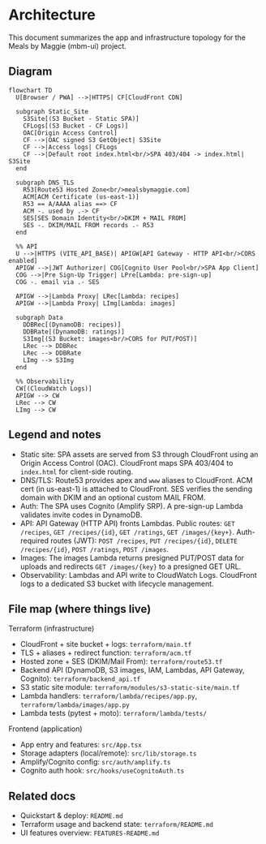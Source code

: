 # Architecture

This document summarizes the app and infrastructure topology for the Meals by Maggie (mbm-ui) project.

## Diagram

```mermaid
flowchart TD
  U[Browser / PWA] -->|HTTPS| CF[CloudFront CDN]

  subgraph Static_Site
    S3Site[(S3 Bucket - Static SPA)]
    CFLogs[(S3 Bucket - CF Logs)]
    OAC[Origin Access Control]
    CF -->|OAC signed S3 GetObject| S3Site
    CF -->|Access logs| CFLogs
    CF -->|Default root index.html<br/>SPA 403/404 -> index.html| S3Site
  end

  subgraph DNS_TLS
    R53[Route53 Hosted Zone<br/>mealsbymaggie.com]
    ACM[ACM Certificate (us-east-1)]
    R53 == A/AAAA alias ==> CF
    ACM -. used by .-> CF
    SES[SES Domain Identity<br/>DKIM + MAIL FROM]
    SES -. DKIM/MAIL FROM records .- R53
  end

  %% API
  U -->|HTTPS (VITE_API_BASE)| APIGW[API Gateway - HTTP API<br/>CORS enabled]
  APIGW -->|JWT Authorizer| COG[Cognito User Pool<br/>SPA App Client]
  COG -->|Pre Sign-Up Trigger| LPre[Lambda: pre-sign-up]
  COG -. email via .- SES

  APIGW -->|Lambda Proxy| LRec[Lambda: recipes]
  APIGW -->|Lambda Proxy| LImg[Lambda: images]

  subgraph Data
    DDBRec[(DynamoDB: recipes)]
    DDBRate[(DynamoDB: ratings)]
    S3Img[(S3 Bucket: images<br/>CORS for PUT/POST)]
    LRec --> DDBRec
    LRec --> DDBRate
    LImg --> S3Img
  end

  %% Observability
  CW[(CloudWatch Logs)]
  APIGW --> CW
  LRec --> CW
  LImg --> CW
```

## Legend and notes
- Static site: SPA assets are served from S3 through CloudFront using an Origin Access Control (OAC). CloudFront maps SPA 403/404 to `index.html` for client-side routing.
- DNS/TLS: Route53 provides apex and `www` aliases to CloudFront. ACM cert (in us-east-1) is attached to CloudFront. SES verifies the sending domain with DKIM and an optional custom MAIL FROM.
- Auth: The SPA uses Cognito (Amplify SRP). A pre-sign-up Lambda validates invite codes in DynamoDB.
- API: API Gateway (HTTP API) fronts Lambdas. Public routes: `GET /recipes`, `GET /recipes/{id}`, `GET /ratings`, `GET /images/{key+}`. Auth-required routes (JWT): `POST /recipes`, `PUT /recipes/{id}`, `DELETE /recipes/{id}`, `POST /ratings`, `POST /images`.
- Images: The images Lambda returns presigned PUT/POST data for uploads and redirects `GET /images/{key}` to a presigned GET URL.
- Observability: Lambdas and API write to CloudWatch Logs. CloudFront logs to a dedicated S3 bucket with lifecycle management.

## File map (where things live)

Terraform (infrastructure)
- CloudFront + site bucket + logs: `terraform/main.tf`
- TLS + aliases + redirect function: `terraform/acm.tf`
- Hosted zone + SES (DKIM/Mail From): `terraform/route53.tf`
- Backend API (DynamoDB, S3 images, IAM, Lambdas, API Gateway, Cognito): `terraform/backend_api.tf`
- S3 static site module: `terraform/modules/s3-static-site/main.tf`
- Lambda handlers: `terraform/lambda/recipes/app.py`, `terraform/lambda/images/app.py`
- Lambda tests (pytest + moto): `terraform/lambda/tests/`

Frontend (application)
- App entry and features: `src/App.tsx`
- Storage adapters (local/remote): `src/lib/storage.ts`
- Amplify/Cognito config: `src/auth/amplify.ts`
- Cognito auth hook: `src/hooks/useCognitoAuth.ts`

## Related docs
- Quickstart & deploy: `README.md`
- Terraform usage and backend state: `terraform/README.md`
- UI features overview: `FEATURES-README.md`
